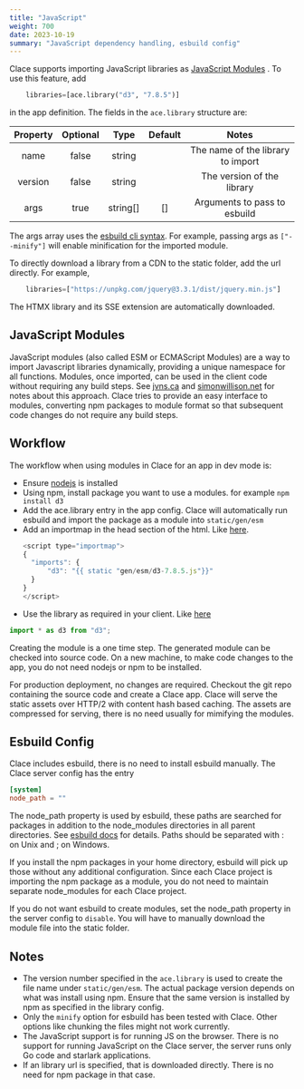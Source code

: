 ```yaml
---
title: "JavaScript"
weight: 700
date: 2023-10-19
summary: "JavaScript dependency handling, esbuild config"
---
```


Clace supports importing JavaScript libraries as [JavaScript Modules](https://developer.mozilla.org/en-US/docs/Web/JavaScript/Guide/Modules) . To use this feature, add

```python
    libraries=[ace.library("d3", "7.8.5")]
```

in the app definition. The fields in the `ace.library` structure are:

| Property | Optional |   Type   | Default |               Notes               |
| :------: | :------: | :------: | :-----: | :-------------------------------: |
|   name   |  false   |  string  |         | The name of the library to import |
| version  |  false   |  string  |         |    The version of the library     |
|   args   |   true   | string[] |   []    |   Arguments to pass to esbuild    |

The args array uses the [esbuild cli syntax](https://pkg.go.dev/github.com/evanw/esbuild/pkg/cli). For example, passing args as `["--minify"]` will enable minification for the imported module.

To directly download a library from a CDN to the static folder, add the url directly. For example,

```python
    libraries=["https://unpkg.com/jquery@3.3.1/dist/jquery.min.js"]
```

The HTMX library and its SSE extension are automatically downloaded.

## JavaScript Modules

JavaScript modules (also called ESM or ECMAScript Modules) are a way to import Javascript libraries dynamically, providing a unique namespace for all functions. Modules, once imported, can be used in the client code without requiring any build steps. See [jvns.ca](https://jvns.ca/blog/2023/02/16/writing-javascript-without-a-build-system/) and [simonwillison.net](https://simonwillison.net/2023/May/2/download-esm/) for notes about this approach. Clace tries to provide an easy interface to modules, converting npm packages to module format so that subsequent code changes do not require any build steps.

## Workflow

The workflow when using modules in Clace for an app in dev mode is:

- Ensure [nodejs](https://nodejs.org/en/download) is installed
- Using npm, install package you want to use a modules. for example `npm install d3`
- Add the ace.library entry in the app config. Clace will automatically run esbuild and import the package as a module into `static/gen/esm`
- Add an importmap in the head section of the html. Like [here](https://github.com/claceio/clace/blob/8b7f0d7d0c692e0ca3c6a74e97d1913031b954a1/examples/memory_usage/index.go.html#L10).
  ```javascript
  <script type="importmap">
  {
    "imports": {
        "d3": "{{ static "gen/esm/d3-7.8.5.js"}}"
    }
  }
  </script>
  ```
- Use the library as required in your client. Like [here](https://github.com/claceio/clace/blob/8b7f0d7d0c692e0ca3c6a74e97d1913031b954a1/examples/memory_usage/static/js/app.js#L4)

```javascript
import * as d3 from "d3";
```

Creating the module is a one time step. The generated module can be checked into source code. On a new machine, to make code changes to the app, you do not need nodejs or npm to be installed.

For production deployment, no changes are required. Checkout the git repo containing the source code and create a Clace app. Clace will serve the static assets over HTTP/2 with content hash based caching. The assets are compressed for serving, there is no need usually for mimifying the modules.

## Esbuild Config

Clace includes esbuild, there is no need to install esbuild manually. The Clace server config has the entry

```toml
[system]
node_path = ""
```

The node_path property is used by esbuild, these paths are searched for packages in addition to the node_modules directories in all parent directories. See [esbuild docs](https://esbuild.github.io/api/#node-paths) for details. Paths should be separated with : on Unix and ; on Windows.

If you install the npm packages in your home directory, esbuild will pick up those without any additional configuration. Since each Clace project is importing the npm package as a module, you do not need to maintain separate node_modules for each Clace project.

If you do not want esbuild to create modules, set the node_path property in the server config to `disable`. You will have to manually download the module file into the static folder.

## Notes

- The version number specified in the `ace.library` is used to create the file name under `static/gen/esm`. The actual package version depends on what was install using npm. Ensure that the same version is installed by npm as specified in the library config.
- Only the `minify` option for esbuild has been tested with Clace. Other options like chunking the files might not work currently.
- The JavaScript support is for running JS on the browser. There is no support for running JavaScript on the Clace server, the server runs only Go code and starlark applications.
- If an library url is specified, that is downloaded directly. There is no need for npm package in that case.
